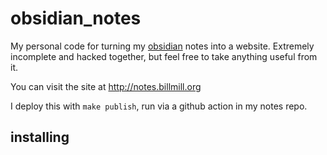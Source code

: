 # obsidian_notes

My personal code for turning my [obsidian](https://obsidian.md/) notes into a website. Extremely incomplete and hacked together, but feel free to take anything useful from it.

You can visit the site at http://notes.billmill.org

I deploy this with `make publish`, run via a github action in my notes repo.

## installing
